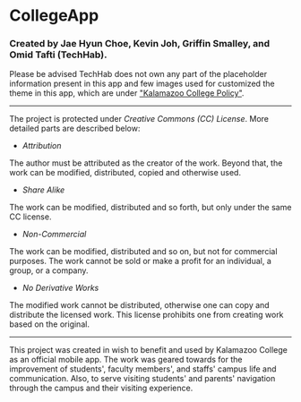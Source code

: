 # CollegeApp
### Created by Jae Hyun Choe, Kevin Joh, Griffin Smalley, and Omid Tafti (TechHab).

Please be advised TechHab does not own any part of the placeholder information present in this app and few images used for customized the theme in this app, which are under ["Kalamazoo College Policy"](https://reason.kzoo.edu/is/policies/).

___

The project is protected under *Creative Commons (CC) License*. More detailed parts are described below:

* *Attribution*

The author must be attributed as the creator of the work. Beyond that, the work can be modified, distributed, copied and otherwise used.
* *Share Alike*

The work can be modified, distributed and so forth, but only under the same CC license.
* *Non-Commercial*

The work can be modified, distributed and so on, but not for commercial purposes. The work cannot be sold or make a profit for an individual, a group, or a company.
* *No Derivative Works*

The modified work cannot be distributed, otherwise one can copy and distribute the licensed work. This license prohibits one from creating work based on the original.

___

This project was created in wish to benefit and used by Kalamazoo College as an official mobile app. The work was geared towards for the improvement of students', faculty members', and staffs' campus life and communication. Also, to serve visiting students' and parents' navigation through the campus and their visiting experience.
